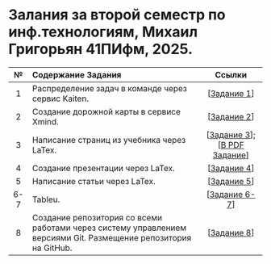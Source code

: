   # Залания за второй семестр по инф.технологиям, Михаил Григорьян 41ПИфм, 2025.

| № | Содержание Задания | Ссылки |
|:------:|:----------|:----------:|
| 1 | Распределение задач в команде через сервис Kaiten. | [[Задание 1](https://clck.ru/3MYBWZ)]
| 2 | Создание дорожной карты в сервисе Xmind. | [[Задание 2](https://clck.ru/3MPqKi)]
| 3 | Написание страниц из учебника через LaTex. | [[Задание 3](https://vk.com/doc409175474_689713844?hash=aG7DKPaoRd7RIZNyHztANa9tZnnzsw0zjC0nOIkqrTz&dl=KD4hhBiQ0RI62N85pzAhYJPnskiTKxkjpf58CCYEcrD&from_module=vkmsg_desktop)]; [[В PDF Задание](https://vk.com/doc409175474_689713875?hash=VOuKEQvNMWRGX7IlarVuDS273qms7Tj6vMlmrXSmwv4&dl=K3sZ0j0GB7a2P4cN8HRDFQbBE80ZHIBnTPVazdT8eTH&from_module=vkmsg_desktop)]
| 4 | Создание презентации через LaTex. | [[Задание 4](https://vk.com/doc409175474_690288591?hash=pcNFQsUXka7LUgEvdAK6zgb1VcdIob3d1gzldlmLZek&dl=KNiPG29h64QJz6MsweHGFnzZCm6bCy9HSkKtAVPBFYz&from_module=vkmsg_desktop)]
| 5 | Написание статьи через LaTex. | [[Задание 5](https://vk.com/doc409175474_690471221?hash=xdH9jZJkZFaiuQoZLKyHHzX1sfuzFAH6JzNxJyzopfH&dl=R7wOYUGMDm0dw92yI16Vsudc3fDW5ZUj2XT5dzNbGq4&from_module=vkmsg_desktop)]
| 6-7 | Tableu. | [[Задание 6-7](https://vk.com/doc409175474_690638829?hash=JryhMt2cuiRKJYg8LFjaBZs4r97ejTqbBeOX5dIlNto&dl=rpmZv9F64yZQS4zvX751JZwDtzG6j37vUvyQh7UE3cL&from_module=vkmsg_desktop)]
| 8 | Создание репозитория со всеми работами через систему управлением версиями Git. Размещение репозитория на GitHub. | [[Задание 8](https://github.com/oseledets/nla2021)]
